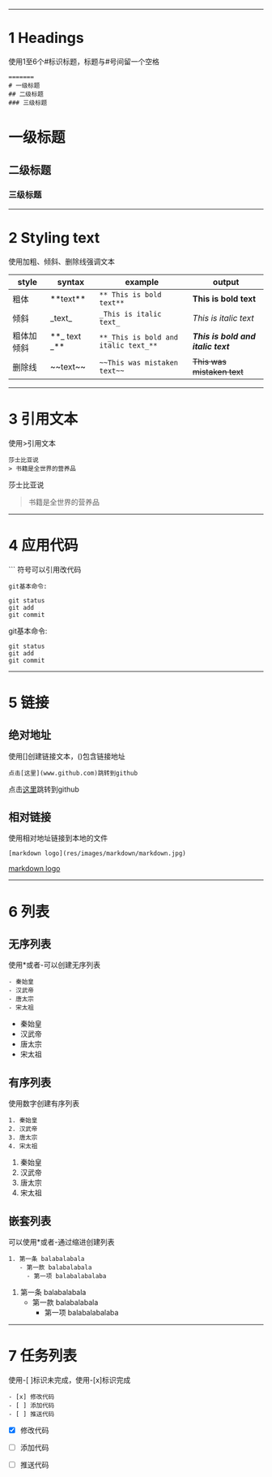 ----------
# 1 Headings
使用1至6个#标识标题，标题与#号间留一个空格
```
=======
# 一级标题
## 二级标题
### 三级标题

```

# 一级标题
## 二级标题
### 三级标题

----------

# 2 Styling text
使用加粗、倾斜、删除线强调文本

|style|syntax|example|output|
|-----|------|-------|------|
|粗体| \*\*text\*\*|`** This is bold text**`|**This is bold text**|
|倾斜|\_text\_|`_This is italic text_`|_This is italic text_|
|粗体加倾斜|\*\*\_ text \_\*\*|` **_This is bold and italic text_** `|**_This is bold and italic text_**|
|删除线|\~\~text\~\~|`~~This was mistaken text~~`|~~This was mistaken text~~|

----------

# 3 引用文本
使用\>引用文本

```
莎士比亚说
> 书籍是全世界的营养品
```

莎士比亚说
> 书籍是全世界的营养品

----------
# 4 应用代码
\`\`\` 符号可以引用改代码

```
git基本命令:

git status
git add 
git commit

```
git基本命令:
```
git status
git add 
git commit
```
----------
# 5 链接
## 绝对地址
使用\[\]创建链接文本，\(\)包含链接地址

``` 
点击[这里](www.github.com)跳转到github 
```
点击[这里](www.github.com)跳转到github

## 相对链接
使用相对地址链接到本地的文件

```
[markdown logo](res/images/markdown/markdown.jpg)
```
[markdown logo](res/images/markdown/markdown.jpg)

------

# 6 列表
## 无序列表
使用\*或者\-可以创建无序列表

```
- 秦始皇
- 汉武帝
- 唐太宗
- 宋太祖
```
- 秦始皇
- 汉武帝
- 唐太宗
- 宋太祖

## 有序列表
使用数字创建有序列表


```
1. 秦始皇
2. 汉武帝
3. 唐太宗
4. 宋太祖
```
1. 秦始皇
2. 汉武帝
3. 唐太宗
4. 宋太祖

## 嵌套列表

可以使用\*或者\-通过缩进创建列表

```
1. 第一条 balabalabala
   - 第一款 balabalabala
     - 第一项 balabalabalaba

```
1. 第一条 balabalabala
   - 第一款 balabalabala
     - 第一项 balabalabalaba

----------

# 7 任务列表
使用\-\[&nbsp;\]标识未完成，使用\-\[x\]标识完成
```
- [x] 修改代码
- [ ] 添加代码
- [ ] 推送代码

```
- [x] 修改代码
- [ ] 添加代码
- [ ] 推送代码


